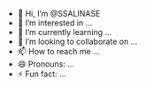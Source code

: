 - 👋 Hi, I’m @SSALINASE
- 👀 I’m interested in ...
- 🌱 I’m currently learning ...
- 💞️ I’m looking to collaborate on ...
- 📫 How to reach me ...
- 😄 Pronouns: ...
- ⚡ Fun fact: ...

<!---
SSALINASE/SSALINASE is a ✨ special ✨ repository because its `README.md` (this file) appears on your GitHub profile.
You can click the Preview link to take a look at your changes.
--->
